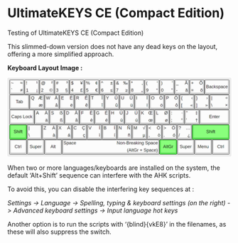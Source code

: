 # UltimateKEYS CE (Compact Edition)

Testing of UltimateKEYS CE (Compact Edition)

This slimmed-down version does not have any dead keys on the layout, offering a more simplified approach.

**Keyboard Layout Image&nbsp;:**

![UltimateKEYS CE - Keyboard Layout Image](UltimateKEYS%20CE%20-%20Keyboard%20Layout%20Image.png)

When two or more languages/keyboards are installed on the system, the default ‘Alt+Shift’ sequence can interfere with the AHK scripts.

To avoid this, you can disable the interfering key sequences at&nbsp;:

*Settings -&gt; Language -&gt; Spelling, typing &amp; keyboard settings (on the right) -&gt; Advanced keyboard settings -&gt; Input language hot keys*

Another option is to run the scripts with ‘{blind}{vkE8}’ in the filenames, as these will also suppress the switch.
